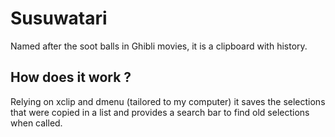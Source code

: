 # Susuwatari

Named after the soot balls in Ghibli movies, it is a clipboard with history.

## How does it work ?

Relying on xclip and dmenu (tailored to my computer) it saves the selections that were copied in a list and provides a search bar to find old selections when called.
